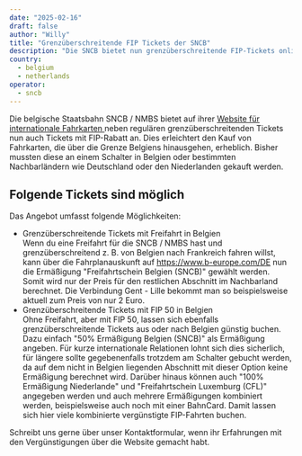 ```yaml
---
date: "2025-02-16"
draft: false
author: "Willy"
title: "Grenzüberschreitende FIP Tickets der SNCB"
description: "Die SNCB bietet nun grenzüberschreitende FIP-Tickets online an. So lassen sich internationale Fahrten mit Ermäßigung bequem buchen."
country:
  - belgium
  - netherlands
operator:
  - sncb
---
```


Die belgische Staatsbahn SNCB / NMBS bietet auf ihrer [Website für internationale Fahrkarten ](https://www.b-europe.com/DE) neben regulären grenzüberschreitenden Tickets nun auch Tickets mit FIP-Rabatt an. Dies erleichtert den Kauf von Fahrkarten, die über die Grenze Belgiens hinausgehen, erheblich. Bisher mussten diese an einem Schalter in Belgien oder bestimmten Nachbarländern wie Deutschland oder den Niederlanden gekauft werden.

## Folgende Tickets sind möglich

Das Angebot umfasst folgende Möglichkeiten:

- Grenzüberschreitende Tickets mit Freifahrt in Belgien \
  Wenn du eine Freifahrt für die SNCB / NMBS hast und grenzüberschreitend z. B. von Belgien nach Frankreich fahren willst, kann über die Fahrplanauskunft auf https://www.b-europe.com/DE nun die Ermäßigung "Freifahrtschein Belgien (SNCB)" gewählt werden. Somit wird nur der Preis für den restlichen Abschnitt im Nachbarland berechnet. Die Verbindung Gent - Lille bekommt man so beispielsweise aktuell zum Preis von nur 2 Euro.
- Grenzüberschreitende Tickets mit FIP 50 in Belgien \
  Ohne Freifahrt, aber mit FIP 50, lassen sich ebenfalls grenzüberschreitende Tickets aus oder nach Belgien günstig buchen. Dazu einfach "50% Ermäßigung Belgien (SNCB)" als Ermäßigung angeben. Für kurze internationale Relationen lohnt sich dies sicherlich, für längere sollte gegebenenfalls trotzdem am Schalter gebucht werden, da auf dem nicht in Belgien liegenden Abschnitt mit dieser Option keine Ermäßigung berechnet wird.
  Darüber hinaus können auch "100% Ermäßigung Niederlande" und "Freifahrtschein Luxemburg (CFL)" angegeben werden und auch mehrere Ermäßigungen kombiniert werden, beispielsweise auch noch mit einer BahnCard. Damit lassen sich hier viele kombinierte vergünstigte FIP-Fahrten buchen.

Schreibt uns gerne über unser Kontaktformular, wenn ihr Erfahrungen mit den Vergünstigungen über die Website gemacht habt.
